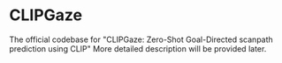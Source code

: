 # CLIPGaze
The official codebase for "CLIPGaze: Zero-Shot Goal-Directed scanpath prediction using CLIP"
More detailed description will be provided later.
